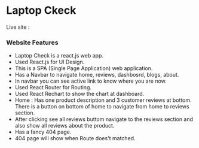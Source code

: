 # Laptop Ckeck

Live site : 

### Website Features
- Laptop Check is a react.js web app.
- Used React.js for UI Design.
- This is a SPA (Single Page Application) web application.
- Has a Navbar to navigate home, reviews, dashbosrd, blogs, about.
- In navbar you can see active link to know where you are now.
- Used React Router for Routing.
- Used React Rechart to show the chart at dashboard.
- Home : Has one product description and 3 customer reviews at bottom. There is a button on bottom of home to navigate from home to reviews section.
- After clicking see all reviews buttom navigate to the reviews section and also show all reviews about the product.
- Has a fancy 404 page. 
- 404 page will show when Route does't matched.
